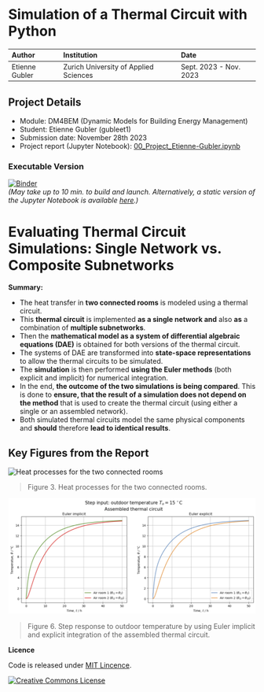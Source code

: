 # Simulation of a Thermal Circuit with Python

| Author | Institution | Date |
|:---|:---|:---|
| Etienne Gubler | Zurich University of Applied Sciences | Sept. 2023 - Nov. 2023 |

## Project Details

- Module: DM4BEM (Dynamic Models for Building Energy Management)
- Student: Etienne Gubler (gubleet1)
- Submission date: November 28th 2023
- Project report (Jupyter Notebook): [00_Project_Etienne-Gubler.ipynb](./00_Project_Etienne-Gubler.ipynb)

### Executable Version

[![Binder](https://mybinder.org/badge_logo.svg)](https://mybinder.org/v2/gh/gubleet1/dm4bem-project/HEAD?labpath=00_Project_Etienne-Gubler.ipynb)  
*(May take up to 10 min. to build and launch. Alternatively, a static version of the Jupyter Notebook is available [here](./00_Project_Etienne-Gubler.ipynb).)*

# Evaluating Thermal Circuit Simulations: Single Network vs. Composite Subnetworks

**Summary:**
- The heat transfer in **two connected rooms** is modeled using a thermal circuit.
- This **thermal circuit** is implemented **as a single network and** also **as** a combination of **multiple subnetworks**.
- Then the **mathematical model as a system of differential algebraic equations (DAE)** is obtained for both versions of the thermal circuit.
- The systems of DAE are transformed into **state-space representations** to allow the thermal circuits to be simulated.
- The **simulation** is then performed **using the Euler methods** (both explicit and implicit) for numerical integration.
- In the end, **the outcome of the two simulations is being compared**. This is done to **ensure, that the result of a simulation does not depend on the method** that is used to create the thermal circuit (using either a single or an assembled network).
- Both simulated thermal circuits model the same physical components and **should** therefore **lead to identical results**.

## Key Figures from the Report

![Heat processes for the two connected rooms](./img/two-room_heat-process_numbered_01.png)
> Figure 3. Heat processes for the two connected rooms.

![Plot of step response for the two connected rooms](./img/plots.png)
> Figure 6. Step response to outdoor temperature by using Euler implicit and explicit integration of the assembled thermal circuit.

**Licence**

Code is released under [MIT Lincence](https://choosealicense.com/licenses/mit/).

[![Creative Commons License](http://i.creativecommons.org/l/by/4.0/88x31.png)](http://creativecommons.org/licenses/by/4.0/)
